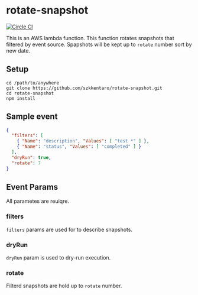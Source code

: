 # rotate-snapshot
[![Circle CI](https://circleci.com/gh/szkkentaro/rotate-snapshot/tree/master.svg?style=svg)](https://circleci.com/gh/szkkentaro/rotate-snapshot/tree/master)

This is an AWS lambda function.
This function rotates snapshots that filtered by event source.
Spapshots will be kept up to `rotate` number sort by new date.

## Setup

```console
cd /path/to/anywhere
git clone https://github.com/szkkentaro/rotate-snapshot.git
cd rotate-snapshot
npm install
```

## Sample event

```json
{
  "filters": [
    { "Name": "description", "Values": [ "test *" ] },
    { "Name": "status", "Values": [ "completed" ] }
  ],
  "dryRun": true,
  "rotate": 7
}
```

## Event Params

All parametes are reuiqre.

### filters

`filters` params are used for to describe snapshots.

### dryRun

`dryRun` param is used to dry-run execution.

### rotate

Filterd snapshots are hold up to `rotate` number.
